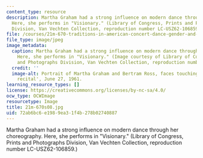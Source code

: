 ```yaml
---
content_type: resource
description: Martha Graham had a strong influence on modern dance through her choreography.
  Here, she performs in "Visionary." (Library of Congress, Prints and Photographs
  Division, Van Vechten Collection, reproduction number LC-USZ62-106859.)
file: /courses/21m-670-traditions-in-american-concert-dance-gender-and-autobiography-spring-2008/72ab6bc6e1989ea31f4b278b02740887_21m-670s08.jpg
file_type: image/jpeg
image_metadata:
  caption: Martha Graham had a strong influence on modern dance through her choreography.
    Here, she performs in "Visionary." (Image courtesy of Library of Congress, Prints
    and Photographs Division, Van Vechten Collection, reproduction number LC-USZ62-106859.)
  credit: ''
  image-alt: Portrait of Martha Graham and Bertram Ross, faces touching, in 'Visionary
    recital', June 27, 1961.
learning_resource_types: []
license: https://creativecommons.org/licenses/by-nc-sa/4.0/
ocw_type: OCWImage
resourcetype: Image
title: 21m-670s08.jpg
uid: 72ab6bc6-e198-9ea3-1f4b-278b02740887
---
```

Martha Graham had a strong influence on modern dance through her choreography. Here, she performs in "Visionary." (Library of Congress, Prints and Photographs Division, Van Vechten Collection, reproduction number LC-USZ62-106859.)
